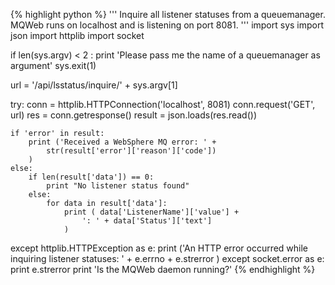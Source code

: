 {% highlight python %}
'''
 Inquire all listener statuses from a queuemanager.
 MQWeb runs on localhost and is listening on port 8081. 
'''
import sys
import json
import httplib
import socket

if len(sys.argv) < 2 :
	print 'Please pass me the name of a queuemanager as argument'
	sys.exit(1)

url = '/api/lsstatus/inquire/' + sys.argv[1]

try:
	conn = httplib.HTTPConnection('localhost', 8081)
	conn.request('GET', url)
	res = conn.getresponse()
	result = json.loads(res.read())

	if 'error' in result:
		print ('Received a WebSphere MQ error: ' +	
			str(result['error']['reason']['code'])
		)
	else:
		if len(result['data']) == 0:
			print "No listener status found"
		else:
			for data in result['data']:
				print ( data['ListenerName']['value'] +
					': ' + data['Status']['text']
				)
except httplib.HTTPException as e:
	print ('An HTTP error occurred while inquiring listener statuses: ' +
		e.errno + e.strerror
	)
except socket.error as e:
	print e.strerror
	print 'Is the MQWeb daemon running?'
{% endhighlight %}
